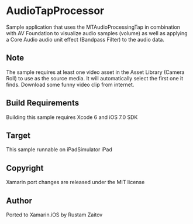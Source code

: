 AudioTapProcessor
==============

Sample application that uses the MTAudioProcessingTap in combination with AV Foundation to visualize audio samples (volume) as well as applying a Core Audio audio unit effect (Bandpass Filter) to the audio data.

Note
----

The sample requires at least one video asset in the Asset Library (Camera Roll) to use as the source media. It will automatically select the first one it finds. Download some funny video clip from internet.

Build Requirements
------------------

Building this sample requires Xcode 6 and iOS 7.0 SDK

Target
------
This sample runnable on iPadSimulator iPad

Copyright
---------
Xamarin port changes are released under the MIT license

Author
------ 
Ported to Xamarin.iOS by Rustam Zaitov
